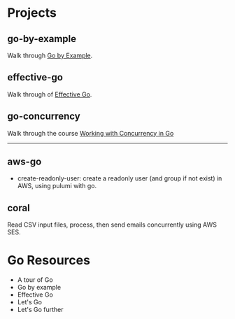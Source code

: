# Projects

## go-by-example

Walk through [Go by Example](https://gobyexample.com/).

## effective-go

Walk through of [Effective Go](https://go.dev/doc/effective_go).

## go-concurrency

Walk through the course [Working with Concurrency in Go](https://www.udemy.com/course/working-with-concurrency-in-go-golang/learn/lecture/32129684?start=15#overview)

---

## aws-go

- create-readonly-user: create a readonly user (and group if not exist) in AWS, using pulumi with go.

## coral

Read CSV input files, process, then send emails concurrently using AWS SES.

# Go Resources

- A tour of Go
- Go by example
- Effective Go
- Let's Go
- Let's Go further
